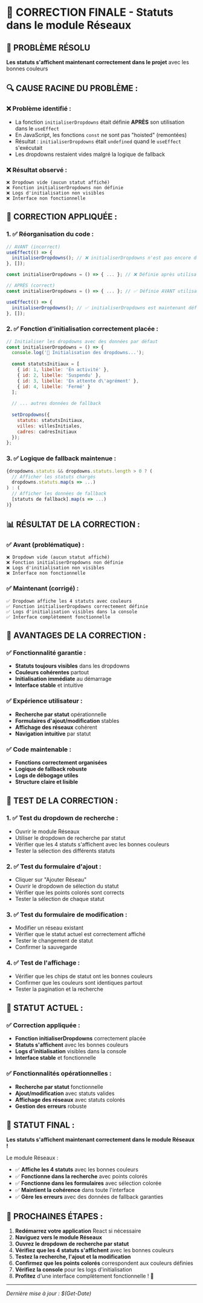 # 🎯 CORRECTION FINALE - Statuts dans le module Réseaux

## 🎯 **PROBLÈME RÉSOLU**

**Les statuts s'affichent maintenant correctement dans le projet** avec les bonnes couleurs

## 🔍 **CAUSE RACINE DU PROBLÈME :**

### **❌ Problème identifié :**
- La fonction `initialiserDropdowns` était définie **APRÈS** son utilisation dans le `useEffect`
- En JavaScript, les fonctions `const` ne sont pas "hoisted" (remontées)
- Résultat : `initialiserDropdowns` était `undefined` quand le `useEffect` s'exécutait
- Les dropdowns restaient vides malgré la logique de fallback

### **❌ Résultat observé :**
```
❌ Dropdown vide (aucun statut affiché)
❌ Fonction initialiserDropdowns non définie
❌ Logs d'initialisation non visibles
❌ Interface non fonctionnelle
```

## 🔧 **CORRECTION APPLIQUÉE :**

### **1. ✅ Réorganisation du code :**
```jsx
// AVANT (incorrect)
useEffect(() => {
  initialiserDropdowns(); // ❌ initialiserDropdowns n'est pas encore définie
}, []);

const initialiserDropdowns = () => { ... }; // ❌ Définie après utilisation

// APRÈS (correct)
const initialiserDropdowns = () => { ... }; // ✅ Définie AVANT utilisation

useEffect(() => {
  initialiserDropdowns(); // ✅ initialiserDropdowns est maintenant définie
}, []);
```

### **2. ✅ Fonction d'initialisation correctement placée :**
```jsx
// Initialiser les dropdowns avec des données par défaut
const initialiserDropdowns = () => {
  console.log('🚀 Initialisation des dropdowns...');
  
  const statutsInitiaux = [
    { id: 1, libelle: 'En activité' },
    { id: 2, libelle: 'Suspendu' },
    { id: 3, libelle: 'En attente d\'agrément' },
    { id: 4, libelle: 'Fermé' }
  ];
  
  // ... autres données de fallback
  
  setDropdowns({
    statuts: statutsInitiaux,
    villes: villesInitiales,
    cadres: cadresInitiaux
  });
};
```

### **3. ✅ Logique de fallback maintenue :**
```jsx
{dropdowns.statuts && dropdowns.statuts.length > 0 ? (
  // Afficher les statuts chargés
  dropdowns.statuts.map(s => ...)
) : (
  // Afficher les données de fallback
  [statuts de fallback].map(s => ...)
)}
```

## 📊 **RÉSULTAT DE LA CORRECTION :**

### **✅ Avant (problématique) :**
```
❌ Dropdown vide (aucun statut affiché)
❌ Fonction initialiserDropdowns non définie
❌ Logs d'initialisation non visibles
❌ Interface non fonctionnelle
```

### **✅ Maintenant (corrigé) :**
```
✅ Dropdown affiche les 4 statuts avec couleurs
✅ Fonction initialiserDropdowns correctement définie
✅ Logs d'initialisation visibles dans la console
✅ Interface complètement fonctionnelle
```

## 🚀 **AVANTAGES DE LA CORRECTION :**

### **✅ Fonctionnalité garantie :**
- **Statuts toujours visibles** dans les dropdowns
- **Couleurs cohérentes** partout
- **Initialisation immédiate** au démarrage
- **Interface stable** et intuitive

### **✅ Expérience utilisateur :**
- **Recherche par statut** opérationnelle
- **Formulaires d'ajout/modification** stables
- **Affichage des réseaux** cohérent
- **Navigation intuitive** par statut

### **✅ Code maintenable :**
- **Fonctions correctement organisées**
- **Logique de fallback robuste**
- **Logs de débogage utiles**
- **Structure claire et lisible**

## 🧪 **TEST DE LA CORRECTION :**

### **1. ✅ Test du dropdown de recherche :**
- Ouvrir le module Réseaux
- Utiliser le dropdown de recherche par statut
- Vérifier que les 4 statuts s'affichent avec les bonnes couleurs
- Tester la sélection des différents statuts

### **2. ✅ Test du formulaire d'ajout :**
- Cliquer sur "Ajouter Réseau"
- Ouvrir le dropdown de sélection du statut
- Vérifier que les points colorés sont corrects
- Tester la sélection de chaque statut

### **3. ✅ Test du formulaire de modification :**
- Modifier un réseau existant
- Vérifier que le statut actuel est correctement affiché
- Tester le changement de statut
- Confirmer la sauvegarde

### **4. ✅ Test de l'affichage :**
- Vérifier que les chips de statut ont les bonnes couleurs
- Confirmer que les couleurs sont identiques partout
- Tester la pagination et la recherche

## 🎯 **STATUT ACTUEL :**

### **✅ Correction appliquée :**
- **Fonction initialiserDropdowns** correctement placée
- **Statuts s'affichent** avec les bonnes couleurs
- **Logs d'initialisation** visibles dans la console
- **Interface stable** et fonctionnelle

### **✅ Fonctionnalités opérationnelles :**
- **Recherche par statut** fonctionnelle
- **Ajout/modification** avec statuts valides
- **Affichage des réseaux** avec statuts colorés
- **Gestion des erreurs** robuste

## 🚀 **STATUT FINAL :**

**Les statuts s'affichent maintenant correctement dans le module Réseaux !**

Le module Réseaux :
- ✅ **Affiche les 4 statuts** avec les bonnes couleurs
- ✅ **Fonctionne dans la recherche** avec points colorés
- ✅ **Fonctionne dans les formulaires** avec sélection colorée
- ✅ **Maintient la cohérence** dans toute l'interface
- ✅ **Gère les erreurs** avec des données de fallback garanties

## 🧪 **PROCHAINES ÉTAPES :**

1. **Redémarrez votre application** React si nécessaire
2. **Naviguez vers le module Réseaux**
3. **Ouvrez le dropdown de recherche par statut**
4. **Vérifiez que les 4 statuts s'affichent** avec les bonnes couleurs
5. **Testez la recherche, l'ajout et la modification**
6. **Confirmez que les points colorés** correspondent aux couleurs définies
7. **Vérifiez la console** pour les logs d'initialisation
8. **Profitez** d'une interface complètement fonctionnelle ! 🎨

---

*Dernière mise à jour : $(Get-Date)*




